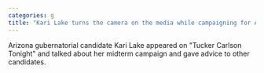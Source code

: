 ```yaml
---
categories: g
title: "Kari Lake turns the camera on the media while campaigning for Arizona governor"
---
```

Arizona gubernatorial candidate Kari Lake appeared on "Tucker Carlson Tonight" and talked about her midterm campaign and gave advice to other candidates.